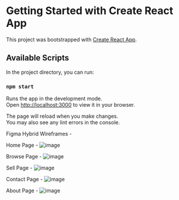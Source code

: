 # Getting Started with Create React App

This project was bootstrapped with [Create React App](https://github.com/facebook/create-react-app).

## Available Scripts

In the project directory, you can run:

### `npm start`

Runs the app in the development mode.\
Open [http://localhost:3000](http://localhost:3000) to view it in your browser.

The page will reload when you make changes.\
You may also see any lint errors in the console.

Figma Hybrid Wireframes - 

Home Page -
![image](https://user-images.githubusercontent.com/27654267/161440163-0ce81ee4-395a-4790-b2fc-66386f84082c.png)

Browse Page -
![image](https://user-images.githubusercontent.com/27654267/161440187-a88f19d3-d93a-4e69-86af-f7642fb9e358.png)

Sell Page -
![image](https://user-images.githubusercontent.com/27654267/161440216-43f50967-486b-4029-82bd-e35418248156.png)

Contact Page -
![image](https://user-images.githubusercontent.com/27654267/161440252-58124180-8c15-407b-ab1f-697fc52cd496.png)

About Page - 
![image](https://user-images.githubusercontent.com/27654267/161440267-f25e16fd-9983-46b8-8063-ce060c673904.png)
